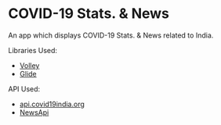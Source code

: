 # COVID-19 Stats. & News
An app which displays COVID-19 Stats. &amp; News related to India.

Libraries Used:

- [Volley](https://developer.android.com/training/volley)
- [Glide](https://github.com/bumptech/glide)

API Used:

- [api.covid19india.org](https://api.covid19india.org/)
- [NewsApi](https://newsapi.org/)
